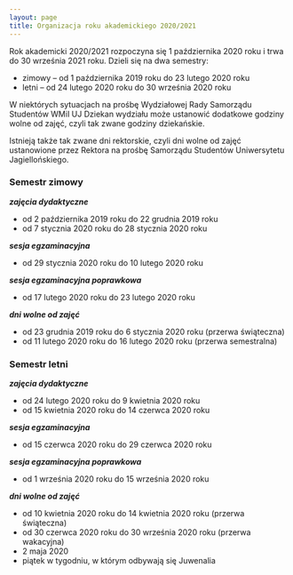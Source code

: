 ```yaml
---
layout: page
title: Organizacja roku akademickiego 2020/2021
---
```


Rok akademicki 2020/2021 rozpoczyna się 1 października 2020 roku i trwa do 30 września 2021 roku. Dzieli się na dwa semestry: 
+ zimowy – od 1 października 2019 roku do 23 lutego 2020 roku
+ letni – od 24 lutego 2020 roku do 30 września 2020 roku

W niektórych sytuacjach na prośbę Wydziałowej Rady Samorządu Studentów WMiI UJ Dziekan wydziału może ustanowić dodatkowe godziny wolne od zajęć, czyli tak zwane godziny dziekańskie.

Istnieją także tak zwane dni rektorskie, czyli dni wolne od zajęć ustanowione przez Rektora na prośbę Samorządu Studentów Uniwersytetu Jagiellońskiego.

### Semestr zimowy

***zajęcia dydaktyczne***
+ od 2 października 2019 roku do 22 grudnia 2019 roku
+ od 7 stycznia 2020 roku do 28 stycznia 2020 roku

***sesja egzaminacyjna***
+ od 29 stycznia 2020 roku do 10 lutego 2020 roku

***sesja egzaminacyjna poprawkowa***
+ od 17 lutego 2020 roku do 23 lutego 2020 roku

***dni wolne od zajęć***
+ od 23 grudnia 2019 roku do 6 stycznia 2020 roku (przerwa świąteczna)
+ od 11 lutego 2020 roku do 16 lutego 2020 roku (przerwa semestralna)

### Semestr letni

***zajęcia dydaktyczne***
+ od 24 lutego 2020 roku do 9 kwietnia 2020 roku
+ od 15 kwietnia 2020 roku do 14 czerwca 2020 roku

***sesja egzaminacyjna***
+ od 15 czerwca 2020 roku do 29 czerwca 2020 roku

***sesja egzaminacyjna poprawkowa***
+ od 1 września 2020 roku do 15 września 2020 roku

***dni wolne od zajęć***
+ od 10 kwietnia 2020 roku do 14 kwietnia 2020 roku (przerwa świąteczna)
+ od 30 czerwca 2020 roku do 30 września 2020 roku (przerwa wakacyjna)
+ 2 maja 2020
+ piątek w tygodniu, w którym odbywają się Juwenalia
